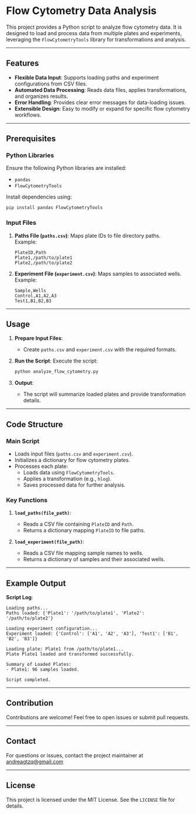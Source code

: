 # Flow Cytometry Data Analysis

This project provides a Python script to analyze flow cytometry data. It is designed to load and process data from multiple plates and experiments, leveraging the `FlowCytometryTools` library for transformations and analysis.

---

## Features

- **Flexible Data Input**: Supports loading paths and experiment configurations from CSV files.
- **Automated Data Processing**: Reads data files, applies transformations, and organizes results.
- **Error Handling**: Provides clear error messages for data-loading issues.
- **Extensible Design**: Easy to modify or expand for specific flow cytometry workflows.

---

## Prerequisites

### Python Libraries

Ensure the following Python libraries are installed:
- `pandas`
- `FlowCytometryTools`

Install dependencies using:
```bash
pip install pandas FlowCytometryTools
```

### Input Files

1. **Paths File (`paths.csv`)**:
   Maps plate IDs to file directory paths.  
   Example:
   ```csv
   PlateID,Path
   Plate1,/path/to/plate1
   Plate2,/path/to/plate2
   ```

2. **Experiment File (`experiment.csv`)**:
   Maps samples to associated wells.  
   Example:
   ```csv
   Sample,Wells
   Control,A1,A2,A3
   Test1,B1,B2,B3
   ```

---

## Usage

1. **Prepare Input Files**:
   - Create `paths.csv` and `experiment.csv` with the required formats.

2. **Run the Script**:
   Execute the script:
   ```bash
   python analyze_flow_cytometry.py
   ```

3. **Output**:
   - The script will summarize loaded plates and provide transformation details.

---

## Code Structure

### Main Script

- Loads input files (`paths.csv` and `experiment.csv`).
- Initializes a dictionary for flow cytometry plates.
- Processes each plate:
  - Loads data using `FlowCytometryTools`.
  - Applies a transformation (e.g., `hlog`).
  - Saves processed data for further analysis.

### Key Functions

1. **`load_paths(file_path)`**:
   - Reads a CSV file containing `PlateID` and `Path`.
   - Returns a dictionary mapping `PlateID` to file paths.

2. **`load_experiment(file_path)`**:
   - Reads a CSV file mapping sample names to wells.
   - Returns a dictionary of samples and their associated wells.

---

## Example Output

**Script Log**:
```
Loading paths...
Paths loaded: {'Plate1': '/path/to/plate1', 'Plate2': '/path/to/plate2'}

Loading experiment configuration...
Experiment loaded: {'Control': ['A1', 'A2', 'A3'], 'Test1': ['B1', 'B2', 'B3']}

Loading plate: Plate1 from /path/to/plate1...
Plate Plate1 loaded and transformed successfully.

Summary of Loaded Plates:
- Plate1: 96 samples loaded.

Script completed.
```

---

## Contribution

Contributions are welcome! Feel free to open issues or submit pull requests.

---

## Contact

For questions or issues, contact the project maintainer at andreagtzq@gmail.com

---

## License

This project is licensed under the MIT License. See the `LICENSE` file for details.
